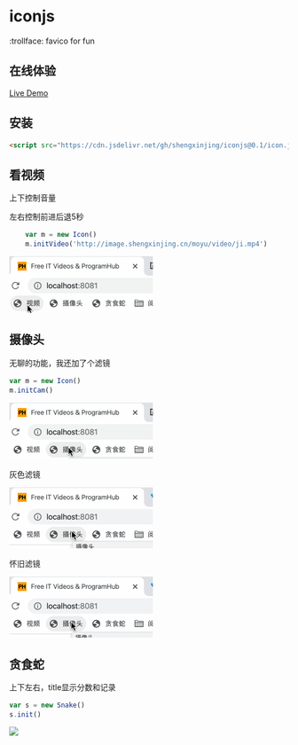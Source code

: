 # iconjs
:trollface: favico for fun

## 在线体验

[Live Demo]()

## 安装

```html
<script src="https://cdn.jsdelivr.net/gh/shengxinjing/iconjs@0.1/icon.js" ></script >
```




## 看视频

上下控制音量

左右控制前进后退5秒

```js
    var m = new Icon()
    m.initVideo('http://image.shengxinjing.cn/moyu/video/ji.mp4')
```



![](./img/01-video.gif)

## 摄像头

无聊的功能，我还加了个滤镜

```js
var m = new Icon()
m.initCam()
```

![](./img/02-cam.gif)

灰色滤镜

![](./img/02-cam-filter.gif)

怀旧滤镜

![](./img/02-cam-filter2.gif)

## 贪食蛇

上下左右，title显示分数和记录

```js
var s = new Snake()
s.init()
```

![](/Users/woniuppp/Downloads/iconjs/img/03-snake.gif)